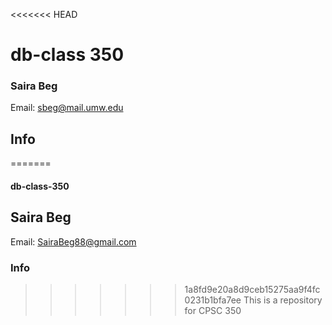 <<<<<<< HEAD
# db-class 350

### Saira Beg

Email: sbeg@mail.umw.edu

## Info

=======
#### db-class-350


## Saira Beg
Email: SairaBeg88@gmail.com

### Info
>>>>>>> 1a8fd9e20a8d9ceb15275aa9f4fc0231b1bfa7ee
This is a repository for CPSC 350
